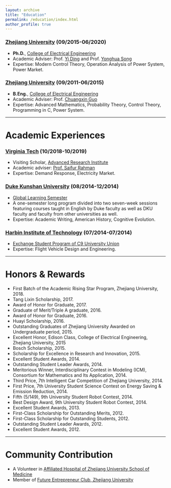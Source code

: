 ```yaml
---
layout: archive
title: "Education"
permalink: /education/index.html
author_profile: true
---
```


### **[Zhejiang University](http://www.zju.edu.cn/) (09/2015-06/2020)**   

- **Ph.D.**, [College of Electrical Engineering](http://ee.zju.edu.cn/index.php)  
- Academic Adviser: Prof. [Yi Ding](https://person.zju.edu.cn/en/110) and Prof. [Yonghua Song](https://rto.um.edu.mo/biography/) 
- Expertise: Modern Control Theory, Operation Analysis of Power System, Power Market.

### **[Zhejiang University](http://www.zju.edu.cn/) (09/2011-06/2015)**

- **B.Eng.**, [College of Electrical Engineering](http://ee.zju.edu.cn/index.php)
- Academic Adviser: Prof. [Chuangxin Guo](https://person.zju.edu.cn/en/gordon)
- Expertise: Advanced Mathematics, Probability Theory, Control Theory, Programming in C, Power System.

 

------

# Academic Experiences

### **[Virginia Tech](https://vt.edu/) (10/2018-10/2019)**

- Visiting Scholar, [Advanced Research Institute](https://ari.vt.edu/)
- Academic adviser: [Prof. Saifur Rahman](http://www.saifurrahman.org/)
- Expertise: Demand Response, Electricity Market.

### **[Duke Kunshan University](https://dukekunshan.edu.cn/en) (08/2014-12/2014)**

- [Global Learning Semester](https://dukekunshan.edu.cn/en/node/4017)
- A one-semester long program divided into two seven-week sessions featuring courses taught in English by Duke faculty as well as DKU faculty and faculty from other universities as well.
- Expertise: Academic Writing, American History, Cognitive Evolution.

### **[Harbin Institute of Technology](http://www.hit.edu.cn/) (07/2014-07/2014)**

- [Exchange Student Program of C9 University Union](https://www.cdgdc.edu.cn/xwyyjsjyxx/xwsytjxx/yxmd/274942.shtml)
- Expertise: Flight Vehicle Design and Engineering.



------

# Honors & Rewards

- First Batch of the Academic Rising Star Program, Zhejiang University, 2018.
- Tang Lixin Scholarship, 2017.
- Award of Honor for Graduate, 2017.
- Graduate of Merit/Triple A graduate, 2016.
- Award of Honor for Graduate, 2016.
- Huayi Scholarship, 2016.
- Outstanding Graduates of Zhejiang University Awarded on Undergraduate period, 2015.
- Excellent Honor, Edison Class, College of Electrical Engineering, Zhejiang University, 2015
- Bosch Scholarship, 2015.
- Scholarship for Excellence in Research and Innovation, 2015.
- Excellent Student Awards, 2014.
- Outstanding Student Leader Awards, 2014.
- Meritorious Winner, Interdisciplinary Contest in Modeling (ICM), Consortium for Mathematics and Its Application, 2014.
- Third Price, 7th Intelligent Car Competition of Zhejiang University, 2014.
- First Price, 7th University Student Science Contest on Energy Saving & Emission Reduction, 2014.
- Fifth (5/149), 9th University Student Robot Contest, 2014.
- Best Design Award, 9th University Student Robot Contest, 2014.
- Excellent Student Awards, 2013.
- First-Class Scholarship for Outstanding Merits, 2012.
- First-Class Scholarship for Outstanding Students, 2012.
- Outstanding Student Leader Awards, 2012.
- Excellent Student Awards, 2012.



------

# Community Contribution

- A Volunteer in [Affiliated Hospital of Zhejiang University School of Medicine](http://www.z2hospital.com/cms/gjzzzyz.aspx)
- Member of [Future Entrepreneur Club, Zhejiang University](https://baike.baidu.com/item/未来企业家俱乐部/22222219)
